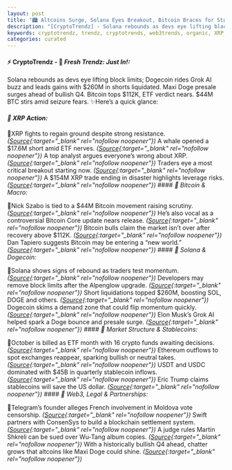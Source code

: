 ```yaml
---
layout: post
title: "🏙️ Altcoins Surge, Solana Eyes Breakout, Bitcoin Braces for State Pressure"
description: "[CryptoTrendz] - Solana rebounds as devs eye lifting block limits; Dogecoin rides Grok AI buzz and leads gains with $260M in shorts liquidated. Maxi Doge presale surges ahead of bullish Q4. Bitcoin tops $112K, ETF verdict nears. $44M BTC stirs amid seizure fears."
keywords: cryptotrendz, trendz, cryptotrends, web3trends, organic, XRP, Dogecoin, Market, AI, SEC, Trump, Crypto, Doge, stablecoin, Altcoins, Moldova, Bitcoin
categories: curated
---
```


#### ⚡ CryptoTrendz - 📌 *Fresh Trendz: Just In!:*

Solana rebounds as devs eye lifting block limits; Dogecoin rides Grok AI buzz and leads gains with $260M in shorts liquidated. Maxi Doge presale surges ahead of bullish Q4. Bitcoin tops $112K, ETF verdict nears. $44M BTC stirs amid seizure fears. ✨Here’s a quick glance:


#### *🔖 XRP Action:*  

🔹XRP fights to regain ground despite strong resistance. *([Source](https://s.avyag.com/zzjc){:target="_blank" rel="nofollow noopener"})* A whale opened a $17.6M short amid ETF nerves. *([Source](https://s.avyag.com/n58r){:target="_blank" rel="nofollow noopener"})* A top analyst argues everyone’s wrong about XRP. *([Source](https://s.avyag.com/ksf7){:target="_blank" rel="nofollow noopener"})* Traders eye a most critical breakout starting now. *([Source](https://s.avyag.com/6362){:target="_blank" rel="nofollow noopener"})* A $154M XRP trade ending in disaster highlights leverage risks. *([Source](https://s.avyag.com/rg8j){:target="_blank" rel="nofollow noopener"})* #### *🔖 Bitcoin & Macro:*  

🔹Nick Szabo is tied to a $44M Bitcoin movement raising scrutiny. *([Source](https://s.avyag.com/1vbc){:target="_blank" rel="nofollow noopener"})* He’s also vocal as a controversial Bitcoin Core update nears release. *([Source](https://s.avyag.com/ul9z){:target="_blank" rel="nofollow noopener"})* Bitcoin bulls claim the market isn’t over after recovery above $112K. *([Source](https://s.avyag.com/dbc4){:target="_blank" rel="nofollow noopener"})* Dan Tapiero suggests Bitcoin may be entering a “new world.” *([Source](https://s.avyag.com/gg8u){:target="_blank" rel="nofollow noopener"})* #### *🔖 Solana & Dogecoin:*  

🔹Solana shows signs of rebound as traders test momentum. *([Source](https://s.avyag.com/943s){:target="_blank" rel="nofollow noopener"})* Developers may remove block limits after the Alpenglow upgrade. *([Source](https://s.avyag.com/e7l9){:target="_blank" rel="nofollow noopener"})* Short liquidations topped $260M, boosting SOL, DOGE and others. *([Source](https://s.avyag.com/5w9j){:target="_blank" rel="nofollow noopener"})* Dogecoin skims a demand zone that could flip momentum quickly. *([Source](https://s.avyag.com/k92h){:target="_blank" rel="nofollow noopener"})* Elon Musk’s Grok AI helped spark a Doge bounce and presale surge. *([Source](https://s.avyag.com/zppw){:target="_blank" rel="nofollow noopener"})* #### *🔖 Market Structure & Stablecoins:*  

🔹October is billed as ETF month with 16 crypto funds awaiting decisions. *([Source](https://s.avyag.com/6720){:target="_blank" rel="nofollow noopener"})* Ethereum outflows to spot exchanges reappear, sparking bullish or neutral takes. *([Source](https://s.avyag.com/170g){:target="_blank" rel="nofollow noopener"})* USDT and USDC dominated with $45B in quarterly stablecoin inflows. *([Source](https://s.avyag.com/9u6s){:target="_blank" rel="nofollow noopener"})* Eric Trump claims stablecoins will save the US dollar. *([Source](https://s.avyag.com/vl4t){:target="_blank" rel="nofollow noopener"})* #### *🔖 Web3, Legal & Partnerships:*  

🔹Telegram’s founder alleges French involvement in Moldova vote censorship. *([Source](https://s.avyag.com/ujfy){:target="_blank" rel="nofollow noopener"})* Swift partners with ConsenSys to build a blockchain settlement system. *([Source](https://s.avyag.com/7hwg){:target="_blank" rel="nofollow noopener"})* A judge rules Martin Shkreli can be sued over Wu‑Tang album copies. *([Source](https://s.avyag.com/4lzs){:target="_blank" rel="nofollow noopener"})* With a historically bullish Q4 ahead, chatter grows that altcoins like Maxi Doge could shine. *([Source](https://s.avyag.com/ahll){:target="_blank" rel="nofollow noopener"})*